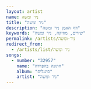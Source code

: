 ```yaml
---
layout: artist
name: ניר ומשה
title: "ניר ומשה"
description: "דף האמן ניר ומשה"
keywords: "שירים, מוזיקה, ניר ומשה"
permalink: /artists/ניר-ומשה
redirect_from:
  - /artists/list/ניר ומשה
songs:
  - number: "32957"
    name: "חתונה בהפרדה"
    album: "סינגלים"
    artist: "ניר ומשה"
---
```

